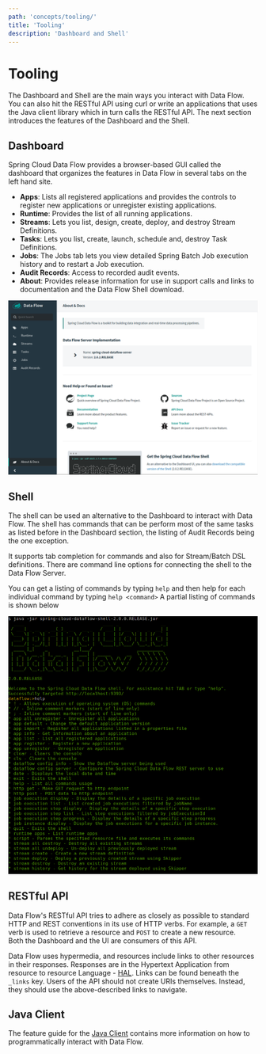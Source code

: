 ```yaml
---
path: 'concepts/tooling/'
title: 'Tooling'
description: 'Dashboard and Shell'
---
```


# Tooling

The Dashboard and Shell are the main ways you interact with Data Flow.
You can also hit the RESTful API using curl or write an applications that uses the Java client library which in turn calls the RESTful API.
The next section introduces the features of the Dashboard and the Shell.

## Dashboard

Spring Cloud Data Flow provides a browser-based GUI called the dashboard that organizes the features in Data Flow in several tabs on the left hand site.

- **Apps**: Lists all registered applications and provides the controls to register new applications or unregister existing applications.
- **Runtime**: Provides the list of all running applications.
- **Streams**: Lets you list, design, create, deploy, and destroy Stream Definitions.
- **Tasks**: Lets you list, create, launch, schedule and, destroy Task Definitions.
- **Jobs**: The Jobs tab lets you view detailed Spring Batch Job execution history and to restart a Job execution.
- **Audit Records**: Access to recorded audit events.
- **About**: Provides release information for use in support calls and links to documentation and the Data Flow Shell download.

![Data Flow Dashboard About Tag](images/ui-about-tab.png)

## Shell

The shell can be used an alternative to the Dashboard to interact with Data Flow.
The shell has commands that can be perform most of the same tasks as listed before in the Dashboard section, the listing of Audit Records being the one exception.

It supports tab completion for commands and also for Stream/Batch DSL definitions. There are command line options for connecting the shell to the Data Flow Server.

You can get a listing of commands by typing `help` and then help for each individual command by typing `help <command>`
A partial listing of commands is shown below

![Data Flow Shell](images/shell-help.png)

## RESTful API

Data Flow's RESTful API tries to adhere as closely as possible to standard HTTP and REST conventions in its use of HTTP verbs.
For example, a `GET` verb is used to retrieve a resource and `POST` to create a new resource.  
Both the Dashboard and the UI are consumers of this API.

Data Flow uses hypermedia, and resources include links to other resources in their responses. Responses are in the Hypertext Application from resource to resource Language - [HAL](http://stateless.co/hal_specification.html). Links can be found beneath the `_links` key. Users of the API should not create URIs themselves.
Instead, they should use the above-described links to navigate.

## Java Client

The feature guide for the [Java Client](%currentPath%/feature-guides/streams/java-dsl/) contains more information on how to programmatically interact with Data Flow.
